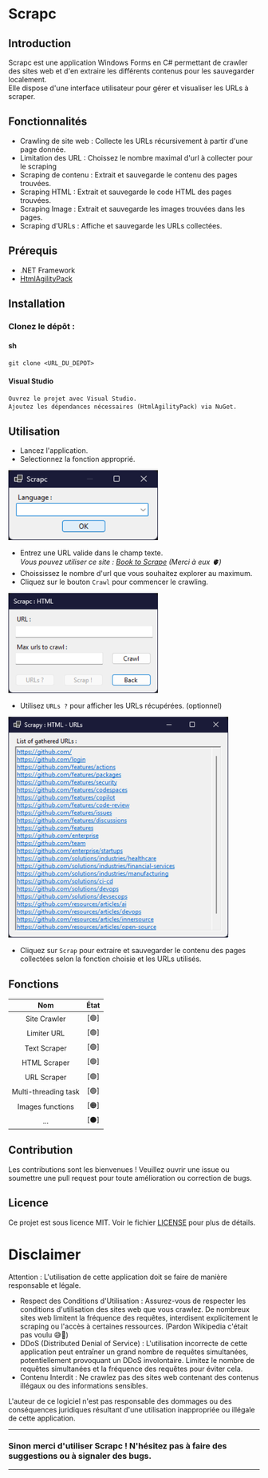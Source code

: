 # Scrapc
## Introduction
Scrapc est une application Windows Forms en C# permettant de crawler des sites web et d'en extraire les différents contenus pour les sauvegarder localement. <br> Elle dispose d'une interface utilisateur pour gérer et visualiser les URLs à scraper.

## Fonctionnalités

- Crawling de site web : Collecte les URLs récursivement à partir d'une page donnée.
- Limitation des URL : Choissez le nombre maximal d'url à collecter pour le scraping
- Scraping de contenu : Extrait et sauvegarde le contenu des pages trouvées.
- Scraping HTML : Extrait et sauvegarde le code HTML des pages trouvées.
- Scraping Image : Extrait et sauvegarde les images trouvées dans les pages.
- Scraping d'URLs : Affiche et sauvegarde les URLs collectées.

## Prérequis
- .NET Framework
- [HtmlAgilityPack](https://github.com/zzzprojects/html-agility-pack)

## Installation

### Clonez le dépôt :

#### sh

    git clone <URL_DU_DEPOT>

#### Visual Studio

    Ouvrez le projet avec Visual Studio.
    Ajoutez les dépendances nécessaires (HtmlAgilityPack) via NuGet.

## Utilisation

- Lancez l'application.
- Selectionnez la fonction approprié.
<img src="/Images/Menu.png" width="300" height="140">

- Entrez une URL valide dans le champ texte. <br>
_Vous pouvez utiliser ce site : [Book to Scrape](https://books.toscrape.com/) (Merci à eux 🫀)_
- Choississez le nombre d'url que vous souhaitez explorer au maximum.
- Cliquez sur le bouton `Crawl` pour commencer le crawling.
<img src="/Images/MenuHTML.png" width="300" height="200">

- Utilisez `URLs ?` pour afficher les URLs récupérées. (optionnel)
<img src="/Images/ShowURLs.png" width="441" height="442">

- Cliquez sur `Scrap` pour extraire et sauvegarder le contenu des pages collectées selon la fonction choisie et les URLs utilisés. <br>

## Fonctions
| Nom | État |
|:---:|:---:|
| Site Crawler | [🟢] |
| Limiter URL | [🟢] |
| Text Scraper | [🟢] |
| HTML Scraper | [🟢] |
| URL Scraper | [🟢] |
| Multi-threading task | [🟢] |
| Images functions | [🟠] |
| ... | [⚫] |

## Contribution
Les contributions sont les bienvenues ! Veuillez ouvrir une issue ou soumettre une pull request pour toute amélioration ou correction de bugs.

## Licence 
Ce projet est sous licence MIT. Voir le fichier [LICENSE](https://github.com/Miiraak/Scrapc/blob/master/LICENSE.txt) pour plus de détails.

# Disclaimer

Attention : L'utilisation de cette application doit se faire de manière responsable et légale.

- Respect des Conditions d'Utilisation : Assurez-vous de respecter les conditions d'utilisation des sites web que vous crawlez. De nombreux sites web limitent la fréquence des requêtes, interdisent explicitement le scraping ou l'accès à certaines ressources. (Pardon Wikipedia c'était pas voulu 😅🙏)
- DDoS (Distributed Denial of Service) : L'utilisation incorrecte de cette application peut entraîner un grand nombre de requêtes simultanées, potentiellement provoquant un DDoS involontaire. Limitez le nombre de requêtes simultanées et la fréquence des requêtes pour éviter cela.
- Contenu Interdit : Ne crawlez pas des sites web contenant des contenus illégaux ou des informations sensibles.

L'auteur de ce logiciel n'est pas responsable des dommages ou des conséquences juridiques résultant d'une utilisation inappropriée ou illégale de cette application.

---

### Sinon merci d'utiliser Scrapc ! N'hésitez pas à faire des suggestions ou à signaler des bugs.

---
